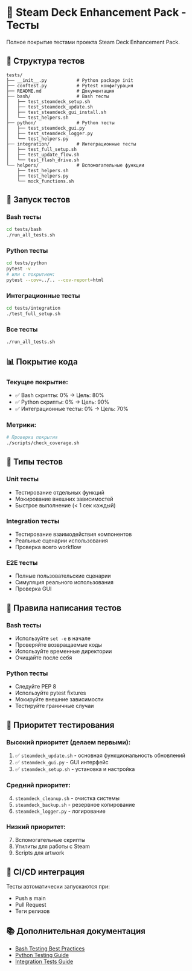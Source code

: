 # 🧪 Steam Deck Enhancement Pack - Тесты

Полное покрытие тестами проекта Steam Deck Enhancement Pack.

## 📁 Структура тестов

```
tests/
├── __init__.py           # Python package init
├── conftest.py           # Pytest конфигурация
├── README.md             # Документация
├── bash/                 # Bash тесты
│   ├── test_steamdeck_setup.sh
│   ├── test_steamdeck_update.sh
│   ├── test_steamdeck_gui_install.sh
│   └── test_helpers.sh
├── python/               # Python тесты
│   ├── test_steamdeck_gui.py
│   ├── test_steamdeck_logger.py
│   └── test_helpers.py
├── integration/          # Интеграционные тесты
│   ├── test_full_setup.sh
│   ├── test_update_flow.sh
│   └── test_flash_drive.sh
└── helpers/              # Вспомогательные функции
    ├── test_helpers.sh
    ├── test_helpers.py
    └── mock_functions.sh
```

## 🚀 Запуск тестов

### Bash тесты
```bash
cd tests/bash
./run_all_tests.sh
```

### Python тесты
```bash
cd tests/python
pytest -v
# или с покрытием:
pytest --cov=../.. --cov-report=html
```

### Интеграционные тесты
```bash
cd tests/integration
./test_full_setup.sh
```

### Все тесты
```bash
./run_all_tests.sh
```

## 📊 Покрытие кода

### Текущее покрытие:
- ✅ Bash скрипты: 0% → Цель: 80%
- ✅ Python скрипты: 0% → Цель: 90%
- ✅ Интеграционные тесты: 0% → Цель: 70%

### Метрики:
```bash
# Проверка покрытия
./scripts/check_coverage.sh
```

## 🧪 Типы тестов

### Unit тесты
- Тестирование отдельных функций
- Мокирование внешних зависимостей
- Быстрое выполнение (< 1 сек каждый)

### Integration тесты
- Тестирование взаимодействия компонентов
- Реальные сценарии использования
- Проверка всего workflow

### E2E тесты
- Полные пользовательские сценарии
- Симуляция реального использования
- Проверка GUI

## 📝 Правила написания тестов

### Bash тесты
- Используйте `set -e` в начале
- Проверяйте возвращаемые коды
- Используйте временные директории
- Очищайте после себя

### Python тесты
- Следуйте PEP 8
- Используйте pytest fixtures
- Мокируйте внешние зависимости
- Тестируйте граничные случаи

## 🎯 Приоритет тестирования

### Высокий приоритет (делаем первыми):
1. ✅ `steamdeck_update.sh` - основная функциональность обновлений
2. ✅ `steamdeck_gui.py` - GUI интерфейс
3. ✅ `steamdeck_setup.sh` - установка и настройка

### Средний приоритет:
4. `steamdeck_cleanup.sh` - очистка системы
5. `steamdeck_backup.sh` - резервное копирование
6. `steamdeck_logger.py` - логирование

### Низкий приоритет:
7. Вспомогательные скрипты
8. Утилиты для работы с Steam
9. Scripts для artwork

## 🔧 CI/CD интеграция

Тесты автоматически запускаются при:
- Push в main
- Pull Request
- Теги релизов

## 📚 Дополнительная документация

- [Bash Testing Best Practices](./docs/bash_testing.md)
- [Python Testing Guide](./docs/python_testing.md)
- [Integration Tests Guide](./docs/integration_tests.md) 